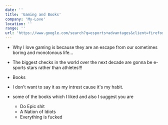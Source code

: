 ```yaml
---
date: ''
title: 'Gaming and Books'
company: 'My-Love'
location: ''
range: ''
url: 'https://www.google.com/search?q=esports+advantages&client=firefox-b-d&sxsrf=APq-WBuJ5SOQR0U9WzNp5RSJ6s-ii9OKpA%3A1644157162457&ei=6tj_YcqDG7nk2roPxcuD4Ao&oq=e+sports+adva&gs_lcp=Cgdnd3Mtd2l6EAMYADIECAAQDTIECAAQDTIICAAQFhAKEB4yCAgAEA0QBRAeMggIABAIEA0QHjIICAAQCBANEB4yCAgAEAgQDRAeOgcIIxCwAxAnOgcIABBHELADOgcIABCwAxBDOgoIABDkAhCwAxgAOgwILhDIAxCwAxBDGAE6EgguEMcBENEDEMgDELADEEMYAToFCAAQgAQ6CggAEIAEEIcCEBQ6BwgAEIAEEAo6BAgAEAo6BggAEA0QHkoECEEYAEoECEYYAVCbBVjMG2DgJWgBcAJ4AIABtAKIAaAKkgEFMi00LjGYAQCgAQHIARPAAQHaAQYIABABGAnaAQYIARABGAg&sclient=gws-wiz'
---
```



- Why I love gaming is because they are an escape from our sometimes boring and monotonous life...
- The biggest checks in the world over the next decade are gonna be e-sports stars rather than athletes!!!

- Books
- I don't want to say it as my intrest cause it's my habit.
- some of the books which I liked and also I suggest you are 
    - Do Epic shit
    - A Nation of Idiots
    - Everything is fucked 
